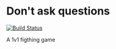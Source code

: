 # Don't ask questions

[![Build Status](https://travis-ci.org/pedsm/daq.svg?branch=master)](https://travis-ci.org/pedsm/daq)

A 1v1 figthing game